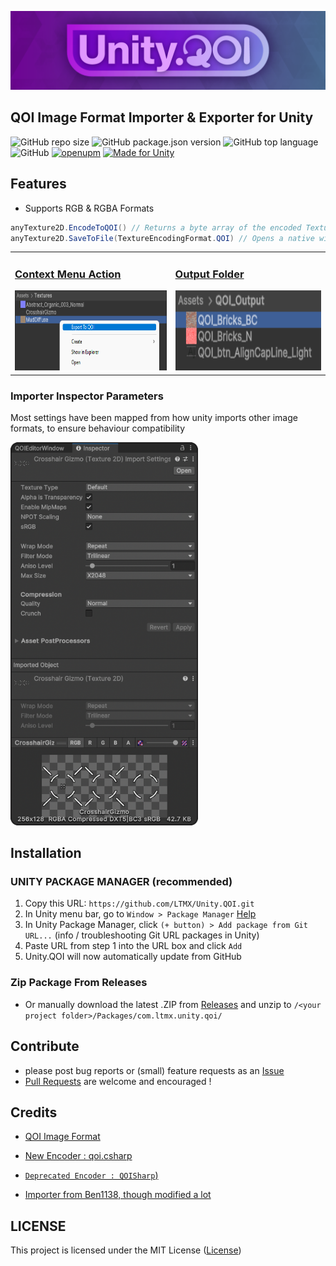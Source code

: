 ![Unity.QOI Logo](https://github.com/LTMX/Unity.QOI/blob/main/.branding/LTMX_Unity_QOI_Github_Banner_Thin.png)
 
## QOI Image Format Importer & Exporter for Unity
![GitHub repo size](https://img.shields.io/github/repo-size/LTMX/Unity.QOI?style=for-the-badge)
![GitHub package.json version](https://img.shields.io/github/package-json/v/LTMX/Unity.QOI?style=for-the-badge&color=blueviolet)
![GitHub top language](https://img.shields.io/github/languages/top/LTMX/Unity.QOI?style=for-the-badge&color=success)
![GitHub](https://img.shields.io/github/license/LTMX/Unity.QOI?style=for-the-badge)
[![openupm](https://img.shields.io/npm/v/com.ltmx.unity.qoi?style=for-the-badge&label=openupm&registry_uri=https://package.openupm.com)](https://openupm.com/packages/com.ltmx.unity.qoi/)
[![Made for Unity](https://img.shields.io/badge/Made%20for-Unity-57b9d3.svg?style=for-the-badge&logo=unity&color=blueviolet)](https://unity3d.com)

<!--
<br>
<img align="left" src="https://raw.githubusercontent.com/LTMX/Banners-And-Buttons/main/Support%20Me%20Kofi%20Banner%20Shader%20Graph%20Mastery.png" width="140px"/>
<br>
-->

## Features

- Supports RGB & RGBA Formats
```csharp
anyTexture2D.EncodeToQOI() // Returns a byte array of the encoded Texture2D
anyTexture2D.SaveToFile(TextureEncodingFormat.QOI) // Opens a native window to save your file
```

<table>
    <tr>
      <td>
        <a href="selftitled.html">
          <div class="imgWrap floatleft">
            <h3>Context Menu Action</h3>
            <img src="https://raw.githubusercontent.com/LTMX/Unity.QOI/main/.documentation/QOI%20Context%20Menu.png" height="128">
          </div>
        </a>
      </td>
      <td>
        <a href="12x5.html">
          <div class="imgWrap floatleft">
            <h3>Output Folder</h3>
            <img src="https://raw.githubusercontent.com/LTMX/Unity.QOI/main/.documentation/Qoi%20Output%20Folder.png" height="128">
          </div>
        </a>
      </td>
    </tr>
  </table>


### Importer Inspector Parameters
Most settings have been mapped from how unity imports other image formats, to ensure behaviour compatibility

<img width="300" src="https://raw.githubusercontent.com/LTMX/Unity.QOI/main/.documentation/LTMX%20Unity%20Qoi%20Importer%20Editor%20Inspector.png">


<!--
### Editor Window

<img height="170" src=".documentation/Qoi%20Editor%20Window.png">
<img height="170" src=".documentation/Find%20Qoi%20Editor%20Window.png">
-->
    
## Installation
### UNITY PACKAGE MANAGER (recommended)
1. Copy this URL: ``https://github.com/LTMX/Unity.QOI.git``
2. In Unity menu bar, go to ``Window > Package Manager`` [Help](https://docs.unity3d.com/Manual/Packages.html)
3. In Unity Package Manager, click ``(+ button) > Add package from Git URL...`` (info / troubleshooting Git URL packages in Unity)
4. Paste URL from step 1 into the URL box and click ``Add``
5. Unity.QOI will now automatically update from GitHub
### Zip Package From Releases
- Or manually download the latest .ZIP from [Releases](https://https://github.com/LTMX/Unity.QOI/releases)
    and unzip to `/<your project folder>/Packages/com.ltmx.unity.qoi/`


## Contribute
- please post bug reports or (small) feature requests as an [Issue](https://github.com/LTMX/Unity.QOI/issues)
- [Pull Requests](https://github.com/LTMX/Unity.QOI/pulls) are welcome and encouraged !

## Credits
- [QOI Image Format](https://github.com/phoboslab/qoi)
- [New Encoder : qoi.csharp](https://github.com/kroppt/qoi.csharp)
- [`Deprecated Encoder : QOISharp`)](https://github.com/alanmcgovern/QoiSharp)

- <a href="https://github.com/Ben1138/unity-qoi">Importer from Ben1138, though modified a lot</a>

## LICENSE
<p>This project is licensed under the MIT License (<a href="LICENSE">License</a>)</p>
